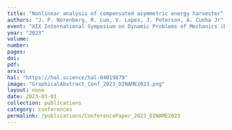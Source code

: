 ```yaml
---
title: "Nonlinear analysis of compensated asymmetric energy harvester"
authors: "J. P. Norenberg, R. Luo, V. Lopes, J. Peterson, A. Cunha Jr"
event: "XIX International Symposium on Dynamic Problems of Mechanics (DINAME 2023)"
year: "2023"
volume: 
number:
pages: 
doi: 
pdf: 
arxiv: 
hal: "https://hal.science/hal-04019879"
image: "GraphicalAbstract_Conf_2023_DINAME2023.png"
layout: none
date: 2023-03-01
collection: publications
category: conferences
permalink: /publications/ConferencePaper_2023_DINAME2023
---
```

